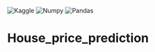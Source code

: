 ![Kaggle](https://img.shields.io/badge/Kaggle-20BEFF.svg?style=for-the-badge&logo=Kaggle&logoColor=white)
![Numpy](https://img.shields.io/badge/NumPy-013243.svg?style=for-the-badge&logo=NumPy&logoColor=white)
![Pandas](https://img.shields.io/badge/pandas-150458.svg?style=for-the-badge&logo=pandas&logoColor=white)
# House_price_prediction
